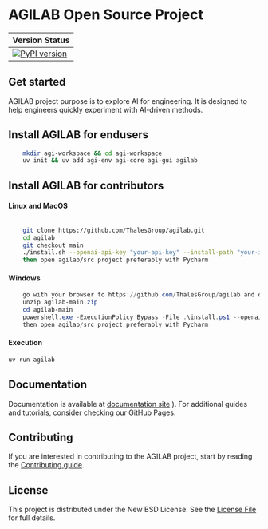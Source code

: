# AGILAB Open Source Project

| Version Status                                                                               |
|----------------------------------------------------------------------------------------------|
| [![PyPI version](https://img.shields.io/pypi/v/agilab.svg)](https://pypi.org/project/agilab) |


## Get started

AGILAB project purpose is to explore AI for engineering. It is designed to help engineers quickly experiment with AI-driven methods.


## Install AGILAB for endusers

```bash
    mkdir agi-workspace && cd agi-workspace
    uv init && uv add agi-env agi-core agi-gui agilab 
````

## Install AGILAB for contributors

#### Linux and MacOS

```bash
    
    git clone https://github.com/ThalesGroup/agilab.git
    cd agilab
    git checkout main
    ./install.sh --openai-api-key "your-api-key" --install-path "your-install-dir"
    then open agilab/src project preferably with Pycharm
 ```

#### Windows

```powershell
    go with your browser to https://github.com/ThalesGroup/agilab and download agilab-main.zip 
    unzip agilab-main.zip
    cd agilab-main
    powershell.exe -ExecutionPolicy Bypass -File .\install.ps1 --openai-api-key "your-api-key" --install-path "your-install-dir"
    then open agilab/src project preferably with Pycharm
 ```

#### Execution

```bash
uv run agilab
 ```

## Documentation

Documentation is available at [documentation site](https://thalesgroup.github.io/agilab)
).
For additional guides and tutorials, consider checking our GitHub Pages.

## Contributing

If you are interested in contributing to the AGILAB project, start by reading the [Contributing guide](/CONTRIBUTING.md).

## License

This project is distributed under the New BSD License.
See the [License File](agi/LICENSE) for full details.